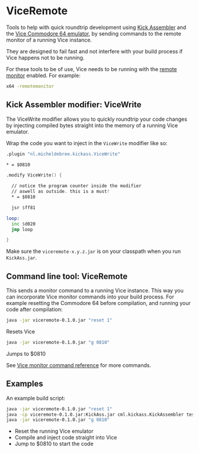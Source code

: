 # ViceRemote

Tools to help with quick roundtrip development using [Kick Assembler](http://www.theweb.dk/KickAssembler) and the [Vice Commodore 64 emulator](http://vice-emu.sourceforge.net), by sending commands to the remote monitor of a running Vice instance.

They are designed to fail fast and not interfere with your build process if Vice happens not to be running.

For these tools to be of use, Vice needs to be running with the [remote monitor](http://vice-emu.sourceforge.net/vice_6.html#SEC84) enabled. For example:

```sh
x64 -remotemonitor
```

## Kick Assembler modifier: ViceWrite

The ViceWrite modifier allows you to quickly roundtrip your code changes by injecting compiled bytes straight into the memory of a running Vice emulator.

Wrap the code you want to inject in the ``ViceWrite`` modifier like so:

```asm
.plugin "nl.micheldebree.kickass.ViceWrite"

* = $0810

.modify ViceWrite() {

  // notice the program counter inside the modifier
  // aswell as outside. this is a must!
  * = $0810

  jsr $ff81

loop:
  inc $d020
  jmp loop

}
```

Make sure the ``viceremote-x.y.z.jar`` is on your classpath when you run ``KickAss.jar``.

## Command line tool: ViceRemote

This sends a monitor command to a running Vice instance. This way you can incorporate Vice monitor commands into your build process. For example resetting the Commodore 64 before compilation, and running your code after compilation:

```sh
java -jar viceremote-0.1.0.jar "reset 1"
```

Resets Vice

```sh
java -jar viceremote-0.1.0.jar "g 0810"
```

Jumps to $0810

See [Vice monitor command reference](http://vice-emu.sourceforge.net/vice_12.html#SEC29) for more commands.

## Examples

An example build script:

```sh
java -jar viceremote-0.1.0.jar "reset 1"
java -cp viceremote-0.1.0.jar:KickAss.jar cml.kickass.KickAssembler test.asm
java -jar viceremote-0.1.0.jar "g 0810"
```

- Reset the running Vice emulator
- Compile and inject code straight into Vice
- Jump to $0810 to start the code
